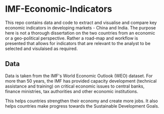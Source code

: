 # IMF-Economic-Indicators

This repo contains data and code to extract and visualise and compare key economic indicators in developing markets - China and India. The purpose here is not a thorough dissertation on the two countries from an economic or a geo-political perspective. Rather a road-map and workflow is presented that allows for indicators that are relevant to the analyst to be selected and visulaised as required. 

## Data
Data is taken from the IMF's World Economic Outlook (WEO) dataset. For more than 50 years, the IMF has provided capacity development (technical assistance and training) on critical economic issues to central banks, finance ministries, tax authorities and other economic institutions.

This helps countries strengthen their economy and create more jobs. It also helps countries make progress towards the Sustainable Development Goals.

